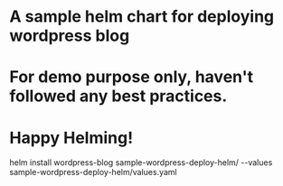 # A sample helm chart for deploying wordpress blog

# For demo purpose only, haven't followed any best practices.

# Happy Helming!

helm install wordpress-blog sample-wordpress-deploy-helm/ --values sample-wordpress-deploy-helm/values.yaml
